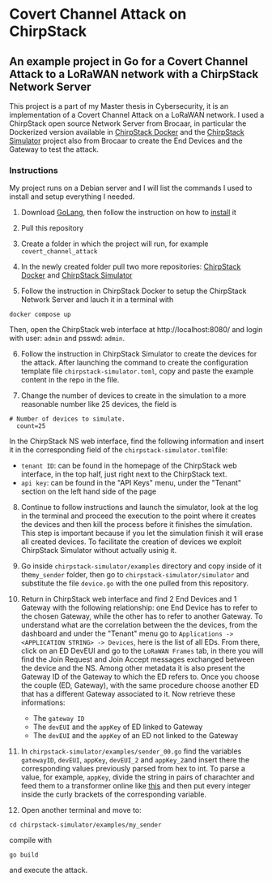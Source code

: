# Covert Channel Attack on ChirpStack

## An example project in Go for a Covert Channel Attack to a LoRaWAN network with a ChirpStack Network Server

This project is a part of my Master thesis in Cybersecurity, it is an implementation of a Covert Channel Attack on a LoRaWAN network. I used a ChirpStack open source Network Server from Brocaar,
in particular the Dockerized version available in [ChirpStack Docker](https://github.com/chirpstack/chirpstack-docker?tab=readme-ov-file) and the [ChirpStack Simulator](https://github.com/brocaar/chirpstack-simulator)
project also from Brocaar to create the End Devices and the Gateway to test the attack.

### Instructions
My project runs on a Debian server and I will list the commands I used to install and setup everything I needed.
1. Download [GoLang](https://go.dev/dl/), then follow the instruction on how to [install](https://go.dev/doc/install) it

2. Pull this repository

3. Create a folder in which the project will run, for example `covert_channel_attack`

4. In the newly created folder pull two more repositories: [ChirpStack Docker](https://github.com/chirpstack/chirpstack-docker/tree/master) and [ChirpStack Simulator](https://github.com/brocaar/chirpstack-simulator)

5. Follow the instruction in ChirpStack Docker to setup the ChirpStack Network Server and lauch it in a terminal with
```
docker compose up
```
Then, open the ChirpStack web interface at http://localhost:8080/ and login with user: `admin` and psswd: `admin`.

6. Follow the instruction in ChirpStack Simulator to create the devices for the attack. After launching the command to create the configuration template file `chirpstack-simulator.toml`, copy and paste the example content in the repo in the file.

7. Change the number of devices to create in the simulation to a more reasonable number like 25 devices, the field is
```
# Number of devices to simulate.
  count=25
```
In the ChirpStack NS web interface, find the following information and insert it in the corresponding field of the `chirpstack-simulator.toml`file:
   - `tenant ID`: can be found in the homepage of the ChirpStack web interface, in the top half, just right next to the ChirpStack text.
   - `api key`: can be found in the "API Keys" menu, under the "Tenant" section on the left hand side of the page


8. Continue to follow instructions and launch the simulator, look at the log in the terminal and proceed the execution to the point where it creates the devices and then kill the process before it finishes the simulation. This step is important because if you let the simulation finish it will erase all created devices. To facilitate the creation of devices we exploit ChirpStack Simulator without actually usinig it.

9. Go inside `chirpstack-simulator/examples` directory and copy inside of it the`my_sender` folder, then go to `chirpstack-simulator/simulator` and substitute the file `device.go` with the one pulled from this repository.

10. Return in ChirpStack web interface and find 2 End Devices and 1  Gateway with the following relationship: one End Device has to refer to the chosen Gateway, while the other has to refer to another Gateway. To understand what are the correlation between the the devices, from the dashboard and under the "Tenant" menu go to `Applications -> <APPLICATION STRING> -> Devices`, here is the list of all EDs. From there, click on an ED DevEUI and go to the `LoRaWAN Frames` tab, in there you will find the Join Request and Join Accept messages exchanged between the device and the NS. Among other metadata it is also present the Gateway ID of the Gateway to which the ED refers to. Once you choose the couple (ED, Gateway), with the same procedure choose another ED that has a different Gateway associated to it. Now retrieve these informations:
    - The `gateway ID`
    - The `devEUI` and the `appKey` of ED linked to Gateway
    - The `devEUI` and the `appKey` of an ED not linked to the Gateway

11. In `chirpstack-simulator/examples/sender_00.go` find the variables `gatewayID`, `devEUI`, `appKey`, `devEUI_2` and `appKey_2`and insert there the corresponding values previously parsed from hex to int. To parse a value, for example, `appKey`, divide the string in pairs of charachter and feed them to a transformer online like [this](https://www.rapidtables.com/convert/number/hex-to-decimal.html) and then put every integer inside the curly brackets of the corresponding variable.

12. Open another terminal and move to:
```
cd chirpstack-simulator/examples/my_sender
```
compile with
```
go build
```
and execute the attack.


